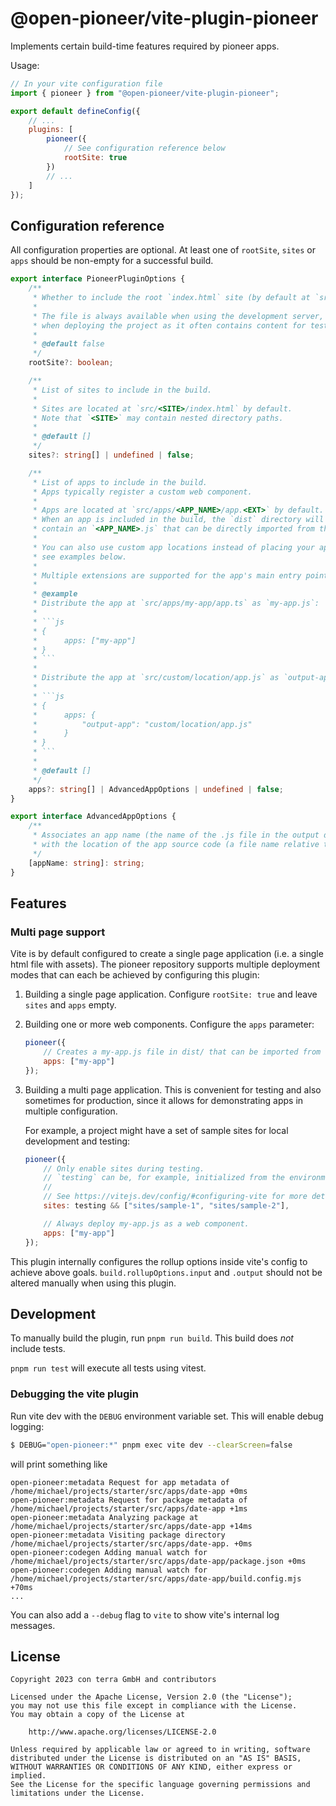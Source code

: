 # @open-pioneer/vite-plugin-pioneer

Implements certain build-time features required by pioneer apps.

Usage:

```js
// In your vite configuration file
import { pioneer } from "@open-pioneer/vite-plugin-pioneer";

export default defineConfig({
    // ...
    plugins: [
        pioneer({
            // See configuration reference below
            rootSite: true
        })
        // ...
    ]
});
```

## Configuration reference

All configuration properties are optional.
At least one of `rootSite`, `sites` or `apps` should be non-empty for a successful build.

````ts
export interface PioneerPluginOptions {
    /**
     * Whether to include the root `index.html` site (by default at `src/index.html`) in the build.
     *
     * The file is always available when using the development server, but may be excluded when
     * when deploying the project as it often contains content for testing.
     *
     * @default false
     */
    rootSite?: boolean;

    /**
     * List of sites to include in the build.
     *
     * Sites are located at `src/<SITE>/index.html` by default.
     * Note that `<SITE>` may contain nested directory paths.
     *
     * @default []
     */
    sites?: string[] | undefined | false;

    /**
     * List of apps to include in the build.
     * Apps typically register a custom web component.
     *
     * Apps are located at `src/apps/<APP_NAME>/app.<EXT>` by default.
     * When an app is included in the build, the `dist` directory will
     * contain an `<APP_NAME>.js` that can be directly imported from the browser.
     *
     * You can also use custom app locations instead of placing your apps in the `apps` directory,
     * see examples below.
     *
     * Multiple extensions are supported for the app's main entry point: .ts, .tsx, .js and .jsx.
     *
     * @example
     * Distribute the app at `src/apps/my-app/app.ts` as `my-app.js`:
     *
     * ```js
     * {
     *      apps: ["my-app"]
     * }
     * ```
     *
     * Distribute the app at `src/custom/location/app.js` as `output-app.js`:
     *
     * ```js
     * {
     *      apps: {
     *          "output-app": "custom/location/app.js"
     *      }
     * }
     * ```
     *
     * @default []
     */
    apps?: string[] | AdvancedAppOptions | undefined | false;
}

export interface AdvancedAppOptions {
    /**
     * Associates an app name (the name of the .js file in the output directory)
     * with the location of the app source code (a file name relative to the source directory).
     */
    [appName: string]: string;
}
````

## Features

### Multi page support

Vite is by default configured to create a single page application (i.e. a single html file with assets).
The pioneer repository supports multiple deployment modes that can each be achieved by configuring this plugin:

1. Building a single page application.
   Configure `rootSite: true` and leave `sites` and `apps` empty.

2. Building one or more web components.
   Configure the `apps` parameter:

    ```js
    pioneer({
        // Creates a my-app.js file in dist/ that can be imported from the browser.
        apps: ["my-app"]
    });
    ```

3. Building a multi page application.
   This is convenient for testing and also sometimes for production, since it allows for demonstrating apps in multiple configuration.

    For example, a project might have a set of sample sites for local development and testing:

    ```js
    pioneer({
        // Only enable sites during testing.
        // `testing` can be, for example, initialized from the environment or from a local configuration file.
        //
        // See https://vitejs.dev/config/#configuring-vite for more details
        sites: testing && ["sites/sample-1", "sites/sample-2"],

        // Always deploy my-app.js as a web component.
        apps: ["my-app"]
    });
    ```

This plugin internally configures the rollup options inside vite's config to achieve above goals.
`build.rollupOptions.input` and `.output` should not be altered manually when using this plugin.

## Development

To manually build the plugin, run `pnpm run build`.
This build does _not_ include tests.

`pnpm run test` will execute all tests using vitest.

### Debugging the vite plugin

Run vite dev with the `DEBUG` environment variable set.
This will enable debug logging:

```bash
$ DEBUG="open-pioneer:*" pnpm exec vite dev --clearScreen=false
```

will print something like

```plain
open-pioneer:metadata Request for app metadata of /home/michael/projects/starter/src/apps/date-app +0ms
open-pioneer:metadata Request for package metadata of /home/michael/projects/starter/src/apps/date-app +1ms
open-pioneer:metadata Analyzing package at /home/michael/projects/starter/src/apps/date-app +14ms
open-pioneer:metadata Visiting package directory /home/michael/projects/starter/src/apps/date-app. +0ms
open-pioneer:codegen Adding manual watch for /home/michael/projects/starter/src/apps/date-app/package.json +0ms
open-pioneer:codegen Adding manual watch for /home/michael/projects/starter/src/apps/date-app/build.config.mjs +70ms
...
```

You can also add a `--debug` flag to `vite` to show vite's internal log messages.

## License

```
Copyright 2023 con terra GmbH and contributors

Licensed under the Apache License, Version 2.0 (the "License");
you may not use this file except in compliance with the License.
You may obtain a copy of the License at

    http://www.apache.org/licenses/LICENSE-2.0

Unless required by applicable law or agreed to in writing, software
distributed under the License is distributed on an "AS IS" BASIS,
WITHOUT WARRANTIES OR CONDITIONS OF ANY KIND, either express or implied.
See the License for the specific language governing permissions and
limitations under the License.
```
